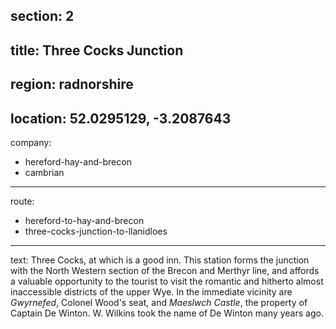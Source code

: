 section: 2
----
title: Three Cocks Junction
----
region: radnorshire
----
location: 52.0295129, -3.2087643
----
company:
- hereford-hay-and-brecon
- cambrian
----
route:
- hereford-to-hay-and-brecon
- three-cocks-junction-to-llanidloes
----
text: Three Cocks, at which is a good inn. This station forms the junction with the North Western section of the Brecon and Merthyr line, and affords a valuable opportunity to the tourist to visit the romantic and hitherto almost inaccessible districts of
the upper Wye. In the immediate vicinity are *Gwyrnefed*, Colonel Wood's seat, and *Maeslwch Castle*, the property of Captain De Winton. W.
Wilkins took the name of De Winton many years ago.
